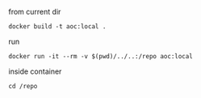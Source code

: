 from current dir

```
docker build -t aoc:local .
```

run
```
docker run -it --rm -v $(pwd)/../..:/repo aoc:local
```

inside container
```
cd /repo
```

